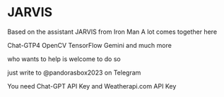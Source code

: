 # JARVIS
Based on the assistant JARVIS from Iron Man  A lot comes together here  

Chat-GTP4
OpenCV
TensorFlow
Gemini
and much more   

who wants to help is welcome to do so  

just write to @pandorasbox2023 on Telegram

You need Chat-GPT API Key and Weatherapi.com API Key
